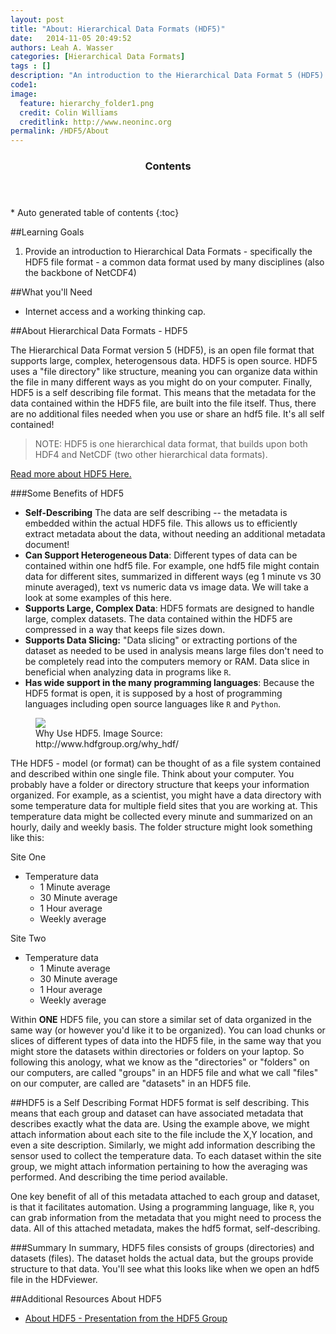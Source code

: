```yaml
---
layout: post
title: "About: Hierarchical Data Formats (HDF5)"
date:   2014-11-05 20:49:52
authors: Leah A. Wasser
categories: [Hierarchical Data Formats]
tags : []
description: "An introduction to the Hierarchical Data Format 5 (HDF5) file / data model. Learn about how HDF5 is structured and the benefits of using HDF5."
code1: 
image:
  feature: hierarchy_folder1.png
  credit: Colin Williams
  creditlink: http://www.neoninc.org
permalink: /HDF5/About
---
```

<section id="table-of-contents" class="toc">
  <header>
    <h3 >Contents</h3>
  </header>
<div id="drawer" markdown="1">
*  Auto generated table of contents
{:toc}
</div>
</section><!-- /#table-of-contents -->


##Learning Goals

1. Provide an introduction to Hierarchical Data Formats - specifically the HDF5 file format - a common data format used by many disciplines (also the backbone of NetCDF4)


##What you'll Need
- Internet access and a working thinking cap.

##About Hierarchical Data Formats - HDF5

The Hierarchical Data Format version 5 (HDF5), is an open file format that supports large, complex, heterogensous data. HDF5 is open source. HDF5 uses a "file directory" like structure, meaning you can organize data within the file in many different ways as you might do on your computer. Finally, HDF5 is a self describing file format. This means that the metadata for the data contained within the HDF5 file, are built into the file itself. Thus, there are no additional files needed when you use or share an hdf5 file. It's all self contained!

>NOTE: HDF5 is one hierarchical data format, that builds upon both HDF4 and NetCDF (two other hierarchical data formats). 

<a href="http://www.hdfgroup.org/why_hdf/" target="_blank"> Read  more about HDF5 Here.</a>

###Some Benefits of HDF5 

- **Self-Describing** The data are self describing -- the metadata is embedded within the actual HDF5 file. This allows us to efficiently extract metadata about the data, without needing an additional metadata document!
- **Can Support Heterogeneous Data**: Different types of data can be contained within one hdf5 file. For example, one hdf5 file might contain data for different sites, summarized in different ways (eg 1 minute vs 30 minute averaged), text vs numeric data vs image data. We will take a look at some examples of this here. 
- **Supports Large, Complex Data**: HDF5 formats are designed to handle large, complex datasets. The data contained within the HDF5 are compressed in a way that keeps file sizes down. 
- **Supports Data Slicing:** "Data slicing" or extracting portions of the dataset as needed to be used in analysis means large files don't need to be completely read into the computers memory or RAM. Data slice in beneficial when analyzing data in programs like `R`.  
- **Has wide support in the many programming languages**: Because the HDF5 format is open, it is supposed by a host of programming languages including open source languages like `R` and `Python`.

<figure>
    <a href="{{ site.baseurl }}/images/whyHDF5.jpg"><img src="{{ site.baseurl }}/images/whyHDF5.jpg"></a>
    <figcaption>Why Use HDF5. Image Source: http://www.hdfgroup.org/why_hdf/</figcaption>
</figure>


THe HDF5 - model (or format) can  be thought of as a file system contained and described within one single file. Think about your computer. You probably have a folder or directory structure that keeps your information organized. For example, as a scientist, you might have a data directory with some temperature data for multiple field sites that you are working at. This temperature data might be collected every minute and summarized on an hourly, daily and weekly basis. The folder structure might look something like this:


Site One 

- Temperature data
	- 1 Minute average
	- 30 Minute average
	- 1 Hour average
	- Weekly average

Site Two

- Temperature data
 	- 1 Minute average
	- 30 Minute average
	- 1 Hour average
	- Weekly average


Within **ONE** HDF5 file, you can store a similar set of data organized in the same way (or however you'd like it to be organized). You can load chunks or slices of different types of data into the HDF5 file, in the same way that you might store the datasets within directories or folders on your laptop. So following this anology, what we know as the "directories" or "folders" on our computers, are called "groups" in an HDF5 file and what we call "files" on our computer, are called are "datasets" in an HDF5 file. 

##HDF5 is a Self Describing Format
HDF5 format is self describing. This means that each group and dataset can have associated metadata that describes exactly what the data are. Using the example above, we might attach information about each site to the file include the X,Y location, and even a site description. Similarly, we might add information describing the sensor used to collect the temperature data. To each dataset within the site group, we might attach information pertaining to how the averaging was performed. And describing the time period available. 

One key benefit of all of this metadata attached to each group and dataset, is that it facilitates automation. Using a programming language, like `R`, you can grab information from the metadata that you might need to process the data. All of this attached metadata, makes the hdf5 format, self-describing. 

###Summary
In summary, HDF5 files consists of groups (directories) and datasets (files). The dataset holds the actual data, but the groups provide structure to that data. You'll see what this looks like when we open an hdf5 file in the HDFviewer.



##Additional Resources About HDF5

- <a href="{{ site.baseurl }}/documents/HDF5-Intro.pdf">About HDF5 - Presentation from the HDF5 Group</a>


